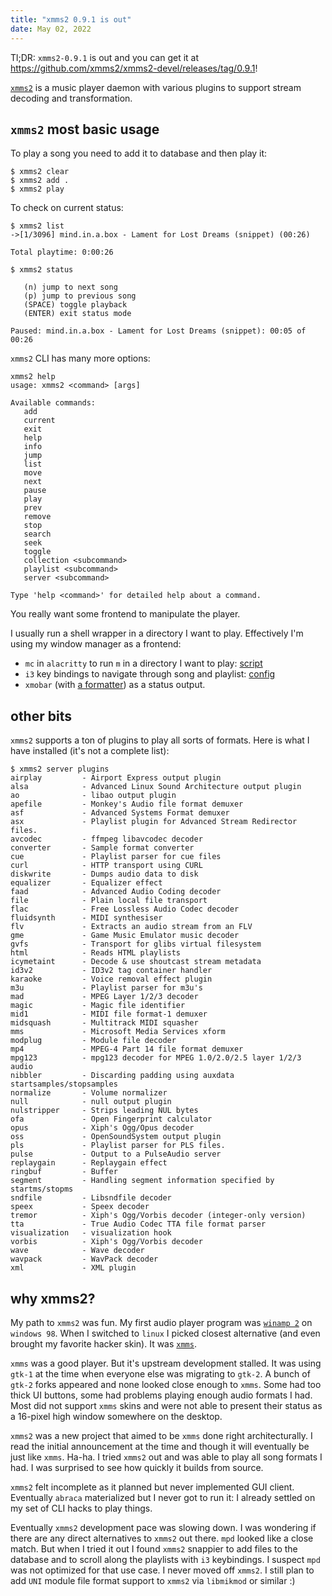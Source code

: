 ```yaml
---
title: "xmms2 0.9.1 is out"
date: May 02, 2022
---
```


Tl;DR: `xmms2-0.9.1` is out and you can get it at
<https://github.com/xmms2/xmms2-devel/releases/tag/0.9.1>!

[`xmms2`](https://en.wikipedia.org/wiki/XMMS2) is a music player daemon
with various plugins to support stream decoding and transformation.

## `xmms2` most basic usage

To play a song you need to add it to database and then play it:

```
$ xmms2 clear
$ xmms2 add .
$ xmms2 play
```

To check on current status:

```
$ xmms2 list
->[1/3096] mind.in.a.box - Lament for Lost Dreams (snippet) (00:26)

Total playtime: 0:00:26

$ xmms2 status

   (n) jump to next song
   (p) jump to previous song
   (SPACE) toggle playback
   (ENTER) exit status mode

Paused: mind.in.a.box - Lament for Lost Dreams (snippet): 00:05 of 00:26
```

`xmms2` CLI has many more options:

```
xmms2 help
usage: xmms2 <command> [args]

Available commands:
   add
   current
   exit
   help
   info
   jump
   list
   move
   next
   pause
   play
   prev
   remove
   stop
   search
   seek
   toggle
   collection <subcommand>
   playlist <subcommand>
   server <subcommand>

Type 'help <command>' for detailed help about a command.
```

You really want some frontend to manipulate the player.

I usually run a shell wrapper in a directory I want to play.
Effectively I'm using my window manager as a frontend:

- `mc` in `alacritty` to run `m` in a directory I want to play: [script](https://github.com/trofi/home/blob/master/.bash/funs#L19)
- `i3` key bindings to navigate through song and playlist: [config](https://github.com/trofi/home/blob/master/.config/i3/config#L30)
- `xmobar` (with [a formatter](https://github.com/trofi/home/blob/master/bin/player-status-entry-persist.py)) as a status output.

## other bits

`xmms2` supports a ton of plugins to play all sorts of formats.
Here is what I have installed (it's not a complete list):

```
$ xmms2 server plugins
airplay         - Airport Express output plugin
alsa            - Advanced Linux Sound Architecture output plugin
ao              - libao output plugin
apefile         - Monkey's Audio file format demuxer
asf             - Advanced Systems Format demuxer
asx             - Playlist plugin for Advanced Stream Redirector files.
avcodec         - ffmpeg libavcodec decoder
converter       - Sample format converter
cue             - Playlist parser for cue files
curl            - HTTP transport using CURL
diskwrite       - Dumps audio data to disk
equalizer       - Equalizer effect
faad            - Advanced Audio Coding decoder
file            - Plain local file transport
flac            - Free Lossless Audio Codec decoder
fluidsynth      - MIDI synthesiser
flv             - Extracts an audio stream from an FLV
gme             - Game Music Emulator music decoder
gvfs            - Transport for glibs virtual filesystem
html            - Reads HTML playlists
icymetaint      - Decode & use shoutcast stream metadata
id3v2           - ID3v2 tag container handler
karaoke         - Voice removal effect plugin
m3u             - Playlist parser for m3u's
mad             - MPEG Layer 1/2/3 decoder
magic           - Magic file identifier
mid1            - MIDI file format-1 demuxer
midsquash       - Multitrack MIDI squasher
mms             - Microsoft Media Services xform
modplug         - Module file decoder
mp4             - MPEG-4 Part 14 file format demuxer
mpg123          - mpg123 decoder for MPEG 1.0/2.0/2.5 layer 1/2/3 audio
nibbler         - Discarding padding using auxdata startsamples/stopsamples
normalize       - Volume normalizer
null            - null output plugin
nulstripper     - Strips leading NUL bytes
ofa             - Open Fingerprint calculator
opus            - Xiph's Ogg/Opus decoder
oss             - OpenSoundSystem output plugin
pls             - Playlist parser for PLS files.
pulse           - Output to a PulseAudio server
replaygain      - Replaygain effect
ringbuf         - Buffer
segment         - Handling segment information specified by startms/stopms
sndfile         - Libsndfile decoder
speex           - Speex decoder
tremor          - Xiph's Ogg/Vorbis decoder (integer-only version)
tta             - True Audio Codec TTA file format parser
visualization   - visualization hook
vorbis          - Xiph's Ogg/Vorbis decoder
wave            - Wave decoder
wavpack         - WavPack decoder
xml             - XML plugin
```

## why xmms2?

My path to `xmms2` was fun. My first audio player program was
[`winamp 2`](https://en.wikipedia.org/wiki/Winamp#Winamp_2) on `windows 98`.
When I switched to `linux` I picked closest alternative (and even brought
my favorite hacker skin). It was [`xmms`](https://en.wikipedia.org/wiki/XMMS).

`xmms` was a good player. But it's upstream development stalled. It
was using `gtk-1` at the time when everyone else was migrating to
`gtk-2`. A bunch of `gtk-2` forks appeared and none looked close
enough to `xmms`. Some had too thick UI buttons, some had problems
playing enough audio formats I had. Most did not support `xmms` skins
and were not able to present their status as a 16-pixel high window
somewhere on the desktop.

`xmms2` was a new project that aimed to be `xmms` done right
architecturally. I read the initial announcement at the
time and though it will eventually be just like `xmms`. Ha-ha. I tried
`xmms2` out and was able to play all song formats I had. I was surprised
to see how quickly it builds from source.

`xmms2` felt incomplete as it planned but never implemented GUI
client. Eventually `abraca` materialized but I never got to run
it: I already settled on my set of CLI hacks to play things.

Eventually `xmms2` development pace was slowing down. I was wondering
if there are any direct alternatives to `xmms2` out there. `mpd`
looked like a close match. But when I tried it out I found `xmms2`
snappier to add files to the database and to scroll along the playlists
with `i3` keybindings. I suspect `mpd` was not optimized for that
use case. I never moved off `xmms2`. I still plan to add `UNI` module
file format support to `xmms2` via `libmikmod` or similar :)
